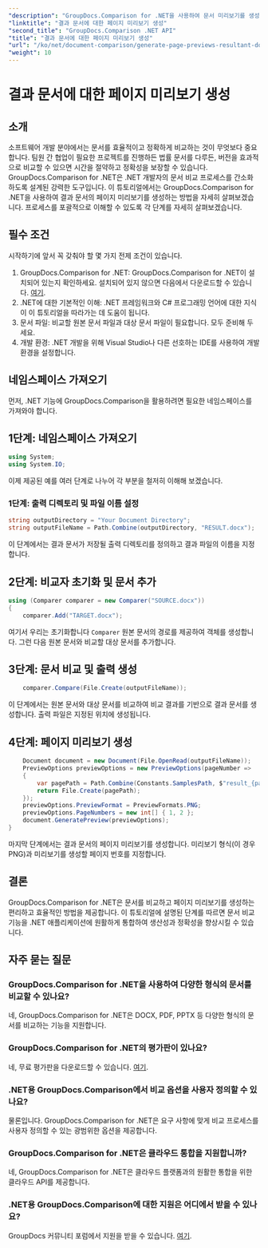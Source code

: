 ```yaml
---
"description": "GroupDocs.Comparison for .NET을 사용하여 문서 미리보기를 생성하는 방법을 알아보세요. 문서를 효율적이고 정확하게 비교할 수 있습니다."
"linktitle": "결과 문서에 대한 페이지 미리보기 생성"
"second_title": "GroupDocs.Comparison .NET API"
"title": "결과 문서에 대한 페이지 미리보기 생성"
"url": "/ko/net/document-comparison/generate-page-previews-resultant-document/"
"weight": 10
---
```


# 결과 문서에 대한 페이지 미리보기 생성

## 소개
소프트웨어 개발 분야에서는 문서를 효율적이고 정확하게 비교하는 것이 무엇보다 중요합니다. 팀원 간 협업이 필요한 프로젝트를 진행하든 법률 문서를 다루든, 버전을 효과적으로 비교할 수 있으면 시간을 절약하고 정확성을 보장할 수 있습니다. GroupDocs.Comparison for .NET은 .NET 개발자의 문서 비교 프로세스를 간소화하도록 설계된 강력한 도구입니다. 이 튜토리얼에서는 GroupDocs.Comparison for .NET을 사용하여 결과 문서의 페이지 미리보기를 생성하는 방법을 자세히 살펴보겠습니다. 프로세스를 포괄적으로 이해할 수 있도록 각 단계를 자세히 살펴보겠습니다.
## 필수 조건
시작하기에 앞서 꼭 갖춰야 할 몇 가지 전제 조건이 있습니다.
1. GroupDocs.Comparison for .NET: GroupDocs.Comparison for .NET이 설치되어 있는지 확인하세요. 설치되어 있지 않으면 다음에서 다운로드할 수 있습니다. [여기](https://releases.groupdocs.com/comparison/net/).
2. .NET에 대한 기본적인 이해: .NET 프레임워크와 C# 프로그래밍 언어에 대한 지식이 이 튜토리얼을 따라가는 데 도움이 됩니다.
3. 문서 파일: 비교할 원본 문서 파일과 대상 문서 파일이 필요합니다. 모두 준비해 두세요.
4. 개발 환경: .NET 개발을 위해 Visual Studio나 다른 선호하는 IDE를 사용하여 개발 환경을 설정합니다.

## 네임스페이스 가져오기
먼저, .NET 기능에 GroupDocs.Comparison을 활용하려면 필요한 네임스페이스를 가져와야 합니다.
## 1단계: 네임스페이스 가져오기
```csharp
using System;
using System.IO;
```
이제 제공된 예를 여러 단계로 나누어 각 부분을 철저히 이해해 보겠습니다.
### 1단계: 출력 디렉토리 및 파일 이름 설정
```csharp
string outputDirectory = "Your Document Directory";
string outputFileName = Path.Combine(outputDirectory, "RESULT.docx");
```
이 단계에서는 결과 문서가 저장될 출력 디렉토리를 정의하고 결과 파일의 이름을 지정합니다.
## 2단계: 비교자 초기화 및 문서 추가
```csharp
using (Comparer comparer = new Comparer("SOURCE.docx"))
{
    comparer.Add("TARGET.docx");
```
여기서 우리는 초기화합니다 `Comparer` 원본 문서의 경로를 제공하여 객체를 생성합니다. 그런 다음 원본 문서와 비교할 대상 문서를 추가합니다.
## 3단계: 문서 비교 및 출력 생성
```csharp
    comparer.Compare(File.Create(outputFileName));
```
이 단계에서는 원본 문서와 대상 문서를 비교하여 비교 결과를 기반으로 결과 문서를 생성합니다. 출력 파일은 지정된 위치에 생성됩니다.
## 4단계: 페이지 미리보기 생성
```csharp
    Document document = new Document(File.OpenRead(outputFileName));
    PreviewOptions previewOptions = new PreviewOptions(pageNumber =>
    {
        var pagePath = Path.Combine(Constants.SamplesPath, $"result_{pageNumber}.png");
        return File.Create(pagePath);
    });
    previewOptions.PreviewFormat = PreviewFormats.PNG;
    previewOptions.PageNumbers = new int[] { 1, 2 };
    document.GeneratePreview(previewOptions);
}
```
마지막 단계에서는 결과 문서의 페이지 미리보기를 생성합니다. 미리보기 형식(이 경우 PNG)과 미리보기를 생성할 페이지 번호를 지정합니다.

## 결론
GroupDocs.Comparison for .NET은 문서를 비교하고 페이지 미리보기를 생성하는 편리하고 효율적인 방법을 제공합니다. 이 튜토리얼에 설명된 단계를 따르면 문서 비교 기능을 .NET 애플리케이션에 원활하게 통합하여 생산성과 정확성을 향상시킬 수 있습니다.
## 자주 묻는 질문
### GroupDocs.Comparison for .NET을 사용하여 다양한 형식의 문서를 비교할 수 있나요?
네, GroupDocs.Comparison for .NET은 DOCX, PDF, PPTX 등 다양한 형식의 문서를 비교하는 기능을 지원합니다.
### GroupDocs.Comparison for .NET의 평가판이 있나요?
네, 무료 평가판을 다운로드할 수 있습니다. [여기](https://releases.groupdocs.com/).
### .NET용 GroupDocs.Comparison에서 비교 옵션을 사용자 정의할 수 있나요?
물론입니다. GroupDocs.Comparison for .NET은 요구 사항에 맞게 비교 프로세스를 사용자 정의할 수 있는 광범위한 옵션을 제공합니다.
### GroupDocs.Comparison for .NET은 클라우드 통합을 지원합니까?
네, GroupDocs.Comparison for .NET은 클라우드 플랫폼과의 원활한 통합을 위한 클라우드 API를 제공합니다.
### .NET용 GroupDocs.Comparison에 대한 지원은 어디에서 받을 수 있나요?
GroupDocs 커뮤니티 포럼에서 지원을 받을 수 있습니다. [여기](https://forum.groupdocs.com/c/comparison/12).